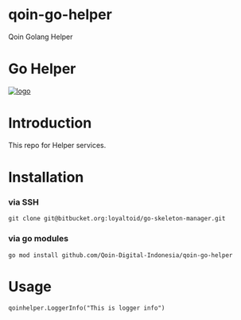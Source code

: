 # qoin-go-helper
Qoin Golang Helper

# Go Helper

[![logo](https://avatars.githubusercontent.com/u/72009988?s=200&v=4)](https://www.qoin.id/)

# Introduction
This repo for Helper services.

# Installation

### via SSH
```git
git clone git@bitbucket.org:loyaltoid/go-skeleton-manager.git
```
### via go modules
```git
go mod install github.com/Qoin-Digital-Indonesia/qoin-go-helper
```

# Usage
```shell
qoinhelper.LoggerInfo("This is logger info")
```